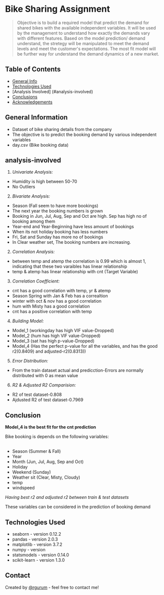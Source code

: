 # Bike Sharing Assignment
> Objective is to build a required model that predict the demand for shared bikes with the available independent variables. It will be used by the management to understand how exactly the demands vary with different features. Based on the model prediction/ demand understand, the stretegy will be manipulated to meet the demand levels and meet the customer's expectations. The most fit model will be further way for understand the demand dynamics of a new market.


## Table of Contents
* [General Info](#general-information)
* [Technologies Used](#technologies-used)
* [Analysis Involved] (#analysis-involved)
* [Conclusions](#conclusions)
* [Acknowledgements](#acknowledgements)

<!-- You can include any other section that is pertinent to your problem -->

## General Information
- Dataset of bike sharing details from the company
- The objective is to predict the booking demand by various independent variables
- day.csv (Bike booking data)

## analysis-involved

1. *Univariate Analysis:*
- Humidity is high between 50-70
- No Outliers

2. *Bivariate Analysis:*
- Season (Fall seem to have more bookings)
- The next year the booking numbers is grown
- Booking in Jun, Jul, Aug, Sep and Oct are high. Sep has high no of booking among them
- Year-end and Year-Beginning have less amount of bookings
- When its not holiday booking has less numbers
- Fri, Sat and Sunday has more no of bookings
- In Clear weather set, The booking numbers are increasing.

2. *Correlation Analysis:*
- between temp and atemp the correlation is 0.99 which is almost 1, indicating that these two varaibles has linear relationship
- temp & atemp has linear relationship with cnt (Target Variable)

3. *Correlation Coefficient:*
- cnt has a good correlation with temp, yr & atemp
- Season Spring with Jan & Feb has a correaltion
- winter with oct & nov has a good correlation
- hum with Misty has a good correlation
- cnt has a positive correlation with temp

4. *Building Model:*
- Model_1 (workingday has high VIF value-Dropped)
- Model_2 (hum has high VIF value-Dropped)
- Model_3 (sat has high p-value-Dropped)
- Model_4 (Has the perfect p-value for all the variables, and has the good r2(0.8409) and adjusted-r2(0.8313))

5. *Error Distribution:*
- From the train dataset actual and predicction-Errors are normally distributed with 0 as mean value

6. *R2 & Adjusted R2 Comparision:*
- R2 of test dataset-0.808
- Ajdusted R2 of test dataset-0.7969

## Conclusion
**Model_4 is the best fit for the cnt prediction**

Bike booking is depends on the following variables:<br><br>
- Season (Summer & Fall)
- Year
- Month (Jun, Jul, Aug, Sep and Oct)
- Holiday
- Weekend (Sunday)
- Weather sit (Clear, Misty, Cloudy)
- temp
- windspeed

*Having best r2 and adjusted r2 between train & test datasets*

These variables can be considered in the prediction of booking demand

## Technologies Used
- seaborn - version 0.12.2
- pandas - version 2.0.3
- matplotlib - version 3.7.2
- numpy - version
- statsmodels - version 0.14.0
- scikit-learn - version 1.3.0

## Contact
Created by [@rgurum](https://www.linkedin.com/in/gurumoorthiramanathan/) - feel free to contact me!